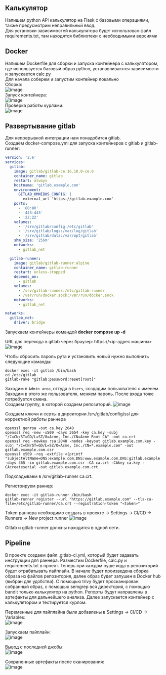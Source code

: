 ## Калькулятор
Напишем python API калькулятор на Flask с базовыми операциями, также предусмотрим неправильный ввод.  
Для установки зависимостей калькулятора будет использован файл requirements.txt, там находятся библиотеки с необходимыми версиями
  
## Docker
Напишем Dockerfile для сборки и запуска контейнера с калькулятором, где используется базовый образ python, устанавливаются зависимости и запускается calc.py  
Для начала соберем и запустим контейнер локально  
Сборка:  
![image](https://github.com/user-attachments/assets/a68c33f0-c040-4d3f-8ced-5ef1978b8ee8)  
Запуск контейнера:  
![image](https://github.com/user-attachments/assets/c632a6f5-0390-4caa-a5c0-ff90351d065c)  
Проверка работы курлами:  
![image](https://github.com/user-attachments/assets/137d7c18-298e-4870-9ddf-08dd8321df93)  

## Развертывание gitlab  
Для непрерывной интеграции нам понадобится gitlab.  
Создаём docker-compose.yml для запуска контейнеров с gitlab и gitlab-runner:  
```yaml  
version: '2.6'
services:
  gitlab:
    image: gitlab/gitlab-ce:16.10.0-ce.0
    container_name: gitlab
    restart: always
    hostname: 'gitlab.example.com'
    environment:
      GITLAB_OMNIBUS_CONFIG: |
        external_url 'https://gitlab.example.com'
    ports:
      - '80:80'
      - '443:443'
      - '22:22'
    volumes:
      - '/srv/gitlab/config:/etc/gitlab'
      - '/srv/gitlab/logs:/var/log/gitlab'
      - '/srv/gitlab/data:/var/opt/gitlab'
    shm_size: '256m'
    networks:
      - gitlab_net

  gitlab-runner:
    image: gitlab/gitlab-runner:alpine
    container_name: gitlab-runner
    restart: unless-stopped
    depends_on:
      - gitlab
    volumes:
      - /srv/gitlab-runner:/etc/gitlab-runner
      - /var/run/docker.sock:/var/run/docker.sock
    networks:
      - gitlab_net

networks:
  gitlab_net:
    driver: bridge
```  
  
Запускаем контейнеры командой **docker compose up -d**

URL для перехода в gitlab через браузер: https://<ip-адрес машины>
![image](https://github.com/user-attachments/assets/d69e09a7-4965-42a8-aa84-f91b32e371b5)

Чтобы сбросить пароль рута и установить новый нужно выполнить следующие команды:
```
docker exec -it gitlab /bin/bash
cd /etc/gitlab
gitlab-rake "gitlab:password:reset[root]"
```
Заходим в `Admin area`, оттуда в `Users`, создадим пользователя с именем. Заходим в этого же пользователя, меняем пароль. После входа тоже потребуется смена.  
Создаем группу, в которой создаем репозиторий.
![image](https://github.com/user-attachments/assets/1bdfc200-4748-4de9-965f-763eee921e14)
  
Создаем ключи и серты в директории /srv/gitlab/config/ssl для корректной работы раннера
```
openssl genrsa -out ca.key 2048
openssl req -new -x509 -days 3654 -key ca.key -subj "/C=CN/ST=GD/L=SZ/O=Acme, Inc./CN=Acme Root CA" -out ca.crt
openssl req -newkey rsa:2048 -nodes -keyout gitlab.example.com.key -subj "/C=CN/ST=GD/L=SZ/O=Acme, Inc./CN=*.example.com" -out gitlab.example.com.csr
openssl x509 -req -extfile <(printf "subjectAltName=DNS:example.com,DNS:www.example.com,DNS:gitlab.example.com") -days 365 -in gitlab.example.com.csr -CA ca.crt -CAkey ca.key -CAcreateserial -out gitlab.example.com.crt
```
Подкладываем в /srv/gitlab-runner ca.crt.
  
Регистрируем раннер:
```
docker exec -it gitlab-runner /bin/bash
gitlab-runner register --url "https://gitlab.example.com" --tls-ca-file=/etc/gitlab-runner/ca.crt --registration-token "<token>"
```
Token раннера необходимо создать в проекте -> Settings -> CI/CD -> Runners -> New project runner
![image](https://github.com/user-attachments/assets/ccf9291c-b64c-41c1-a0b5-74f96013a1b7)
  
Gitlab и gitlab-runner должны находится в одной сети.
  
## Pipeline  
В проекте создаем файл .gitlab-ci.yml, который будет задавать инструкции для раннера. Разместим Dockerfile, calc.py и requirements.txt в проект. Теперь при каждом пуше кода в репозиторий будет отрабатывать пайплайн. В начале будет произведена сборка образа из файлов репозитория, далее образ будет запушен в Docker hub (выбран для удобства). С помощью trivy будет просканирован собранный образ, с помощью semgrep вся директория, с помощью bandit только калькулятор на python. Репорты будут направлены в артефакты для дальнейшего анализа. Далее запускается контейнер с калькулятором и тестируется курлом.  
  
Переменные для пайплайна были добавлены в Settings -> CI/CD -> Variables:  
![image](https://github.com/user-attachments/assets/59484faa-fb1c-4ec7-a01a-5c25bc729c49)  

Запускаем пайплайн:  
![image](https://github.com/user-attachments/assets/5e512c5b-2d49-4d62-b7d2-1d51ae387221)  
  
Вывод с последней джобы:  
![image](https://github.com/user-attachments/assets/1346b841-06d7-45b7-b7eb-61803072028a)  

Сохраненные артефакты после сканирования:  
![image](https://github.com/user-attachments/assets/6dd37a78-25e0-4eb9-a13b-829b562e0f0b)  




